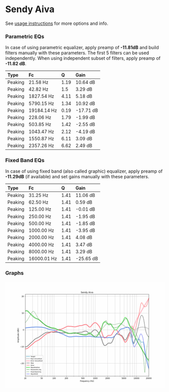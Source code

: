 # Sendy Aiva
See [usage instructions](https://github.com/jaakkopasanen/AutoEq#usage) for more options and info.

### Parametric EQs
In case of using parametric equalizer, apply preamp of **-11.81dB** and build filters manually
with these parameters. The first 5 filters can be used independently.
When using independent subset of filters, apply preamp of **-11.82 dB**.

| Type    | Fc          |    Q | Gain      |
|:--------|:------------|:-----|:----------|
| Peaking | 21.58 Hz    | 1.19 | 10.64 dB  |
| Peaking | 42.82 Hz    | 1.5  | 3.29 dB   |
| Peaking | 1827.54 Hz  | 4.11 | 5.18 dB   |
| Peaking | 5790.15 Hz  | 1.34 | 10.92 dB  |
| Peaking | 19184.14 Hz | 0.19 | -17.71 dB |
| Peaking | 228.06 Hz   | 1.79 | -1.99 dB  |
| Peaking | 503.85 Hz   | 1.42 | -2.55 dB  |
| Peaking | 1043.47 Hz  | 2.12 | -4.19 dB  |
| Peaking | 1550.87 Hz  | 6.11 | 3.09 dB   |
| Peaking | 2357.26 Hz  | 6.62 | 2.49 dB   |

### Fixed Band EQs
In case of using fixed band (also called graphic) equalizer, apply preamp of **-11.29dB**
(if available) and set gains manually with these parameters.

| Type    | Fc          |    Q | Gain      |
|:--------|:------------|:-----|:----------|
| Peaking | 31.25 Hz    | 1.41 | 11.06 dB  |
| Peaking | 62.50 Hz    | 1.41 | 0.59 dB   |
| Peaking | 125.00 Hz   | 1.41 | -0.01 dB  |
| Peaking | 250.00 Hz   | 1.41 | -1.95 dB  |
| Peaking | 500.00 Hz   | 1.41 | -1.85 dB  |
| Peaking | 1000.00 Hz  | 1.41 | -3.95 dB  |
| Peaking | 2000.00 Hz  | 1.41 | 4.08 dB   |
| Peaking | 4000.00 Hz  | 1.41 | 3.47 dB   |
| Peaking | 8000.00 Hz  | 1.41 | 3.29 dB   |
| Peaking | 16000.01 Hz | 1.41 | -25.65 dB |

### Graphs
![](./Sendy%20Aiva.png)